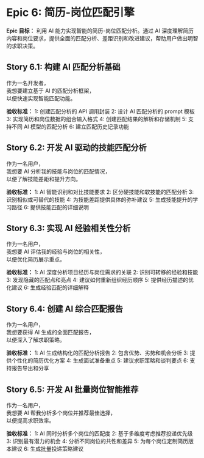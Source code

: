 # Epic 6: 简历-岗位匹配引擎

**Epic 目标：** 利用 AI 能力实现智能的简历-岗位匹配分析。通过 AI 深度理解简历内容和岗位要求，提供全面的匹配分析、差距识别和改进建议，帮助用户做出明智的求职决策。

## Story 6.1: 构建 AI 匹配分析基础

作为一名开发者，  
我想要建立基于 AI 的匹配分析框架，  
以便快速实现智能匹配功能。

**验收标准：**
1: 创建匹配分析的 API 调用封装
2: 设计 AI 匹配分析的 prompt 模板
3: 实现简历和岗位数据的组合输入格式
4: 创建匹配结果的解析和存储机制
5: 支持不同 AI 模型的匹配分析
6: 建立匹配历史记录功能

## Story 6.2: 开发 AI 驱动的技能匹配分析

作为一名用户，  
我想要 AI 分析我的技能与岗位的匹配情况，  
以便了解技能差距和提升方向。

**验收标准：**
1: AI 智能识别和对比技能要求
2: 区分硬技能和软技能的匹配分析
3: 识别相似或可替代的技能
4: 为技能差距提供具体的弥补建议
5: 生成技能提升的学习路径
6: 提供技能匹配的详细说明

## Story 6.3: 实现 AI 经验相关性分析

作为一名用户，  
我想要 AI 评估我的经验与岗位的相关性，  
以便优化简历展示重点。

**验收标准：**
1: AI 深度分析项目经历与岗位需求的关联
2: 识别可转移的经验和技能
3: 发现隐藏的匹配点和亮点
4: 建议如何重新组织经历顺序
5: 提供经历描述的优化建议
6: 生成经验匹配的详细解释

## Story 6.4: 创建 AI 综合匹配报告

作为一名用户，  
我想要获得 AI 生成的全面匹配报告，  
以便深入了解求职策略。

**验收标准：**
1: AI 生成结构化的匹配分析报告
2: 包含优势、劣势和机会分析
3: 提供个性化的简历优化方案
4: 生成面试准备重点
5: 建议求职策略和谈判要点
6: 支持报告导出和分享

## Story 6.5: 开发 AI 批量岗位智能推荐

作为一名用户，  
我想要 AI 帮我分析多个岗位并推荐最佳选择，  
以便提高求职效率。

**验收标准：**
1: AI 同时分析多个岗位的匹配度
2: 基于多维度考虑推荐投递优先级
3: 识别最有潜力的机会
4: 分析不同岗位的共性和差异
5: 为每个岗位定制简历版本建议
6: 生成批量投递策略建议
